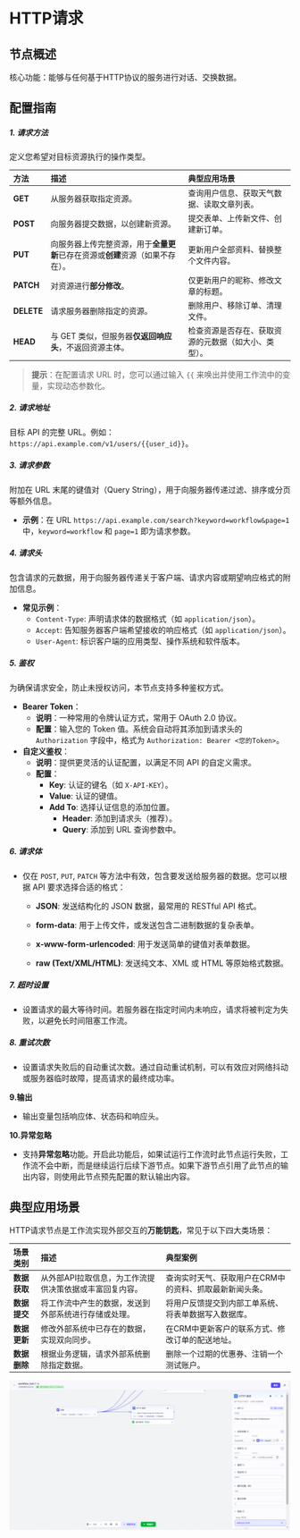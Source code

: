 # HTTP请求

## 节点概述
核心功能：能够与任何基于HTTP协议的服务进行对话、交换数据。



## 配置指南

##### 1. 请求方法

定义您希望对目标资源执行的操作类型。

| 方法       | 描述                                                         | 典型应用场景                                         |
| :--------- | :----------------------------------------------------------- | :--------------------------------------------------- |
| **GET**    | 从服务器获取指定资源。                                       | 查询用户信息、获取天气数据、读取文章列表。           |
| **POST**   | 向服务器提交数据，以创建新资源。                             | 提交表单、上传新文件、创建新订单。                   |
| **PUT**    | 向服务器上传完整资源，用于**全量更新**已存在资源或**创建**资源（如果不存在）。 | 更新用户全部资料、替换整个文件内容。                 |
| **PATCH**  | 对资源进行**部分修改**。                                     | 仅更新用户的昵称、修改文章的标题。                   |
| **DELETE** | 请求服务器删除指定的资源。                                   | 删除用户、移除订单、清理文件。                       |
| **HEAD**   | 与 GET 类似，但服务器**仅返回响应头**，不返回资源主体。      | 检查资源是否存在、获取资源的元数据（如大小、类型）。 |

> **提示**：在配置请求 URL 时，您可以通过输入 `{{` 来唤出并使用工作流中的变量，实现动态参数化。

##### 2. 请求地址

目标 API 的完整 URL。例如：`https://api.example.com/v1/users/{{user_id}}`。

##### 3. 请求参数

附加在 URL 末尾的键值对（Query String），用于向服务器传递过滤、排序或分页等额外信息。

*   **示例**：在 URL `https://api.example.com/search?keyword=workflow&page=1` 中，`keyword=workflow` 和 `page=1` 即为请求参数。

##### 4. 请求头

包含请求的元数据，用于向服务器传递关于客户端、请求内容或期望响应格式的附加信息。

*   **常见示例**：
    *   `Content-Type`: 声明请求体的数据格式（如 `application/json`）。
    *   `Accept`: 告知服务器客户端希望接收的响应格式（如 `application/json`）。
    *   `User-Agent`: 标识客户端的应用类型、操作系统和软件版本。

##### 5. 鉴权

为确保请求安全，防止未授权访问，本节点支持多种鉴权方式。

*   **Bearer Token**：
    *   **说明**：一种常用的令牌认证方式，常用于 OAuth 2.0 协议。
    *   **配置**：输入您的 Token 值。系统会自动将其添加到请求头的 `Authorization` 字段中，格式为 `Authorization: Bearer <您的Token>`。
*   **自定义鉴权**：
    *   **说明**：提供更灵活的认证配置，以满足不同 API 的自定义需求。
    *   **配置**：
        *   **Key**: 认证的键名（如 `X-API-KEY`）。
        *   **Value**: 认证的键值。
        *   **Add To**: 选择认证信息的添加位置。
            *   **Header**: 添加到请求头（推荐）。
            *   **Query**: 添加到 URL 查询参数中。

##### 6. 请求体

- 仅在 `POST`, `PUT`, `PATCH` 等方法中有效，包含要发送给服务器的数据。您可以根据 API 要求选择合适的格式：

  *   **JSON**: 发送结构化的 JSON 数据，最常用的 RESTful API 格式。

  *   **form-data**: 用于上传文件，或发送包含二进制数据的复杂表单。

  *   **x-www-form-urlencoded**: 用于发送简单的键值对表单数据。

  *   **raw (Text/XML/HTML)**: 发送纯文本、XML 或 HTML 等原始格式数据。

##### 7. 超时设置

- 设置请求的最大等待时间。若服务器在指定时间内未响应，请求将被判定为失败，以避免长时间阻塞工作流。

##### 8. 重试次数

- 设置请求失败后的自动重试次数。通过自动重试机制，可以有效应对网络抖动或服务器临时故障，提高请求的最终成功率。

**9.输出**

- 输出变量包括响应体、状态码和响应头。

**10.异常忽略**

- 支持**异常忽略**功能。开启此功能后，如果试运行工作流时此节点运行失败，工作流不会中断，而是继续运行后续下游节点。如果下游节点引用了此节点的输出内容，则使用此节点预先配置的默认输出内容。



## 典型应用场景

HTTP请求节点是工作流实现外部交互的**万能钥匙**，常见于以下四大类场景：

| 场景类别     | 描述                                                    | 典型案例                                                |
| :----------- | :------------------------------------------------------ | :------------------------------------------------------ |
| **数据获取** | 从外部API拉取信息，为工作流提供决策依据或丰富回复内容。 | 查询实时天气、获取用户在CRM中的资料、抓取最新新闻头条。 |
| **数据提交** | 将工作流中产生的数据，发送到外部系统进行存储或处理。    | 将用户反馈提交到内部工单系统、将表单数据写入数据库。    |
| **数据更新** | 修改外部系统中已存在的数据，实现双向同步。              | 在CRM中更新客户的联系方式、修改订单的配送地址。         |
| **数据删除** | 根据业务逻辑，请求外部系统删除指定数据。                | 删除一个过期的优惠券、注销一个测试账户。                |

![image-20250823164251971](assets/image-20250823164251971.png)

